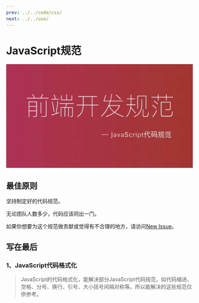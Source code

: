 ```yaml
---
prev: ../../code/css/
next: ../../use/
---
```


# JavaScript规范

![front-end-develop-standard05.jpg](../../images/front-end-develop-standard05.jpg)

## 最佳原则

坚持制定好的代码规范。

无论团队人数多少，代码应该同出一门。

如果你想要为这个规范做贡献或觉得有不合理的地方，请访问[New Issue](https://github.com/niceboybao/front-end-develop-standard/issues)。

## 写在最后

### 1、JavaScript代码格式化

> JavaScript的代码格式化，能解决部分JavaScript代码规范，如代码缩进、空格、分号、换行、引号、大小括号间隔对称等。所以能解决的这些规范仅供参考。
